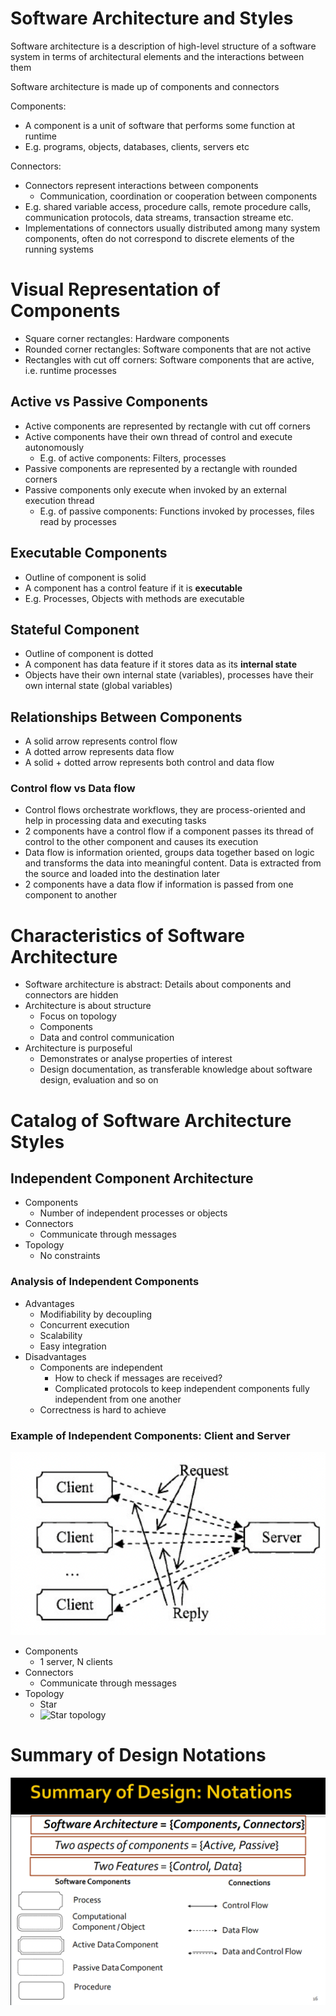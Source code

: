 # Software Architecture and Styles

Software architecture is a description of high-level structure of a software system in terms of architectural elements and the interactions between them

Software architecture is made up of components and connectors

Components:

-   A component is a unit of software that performs some function at runtime
-   E.g. programs, objects, databases, clients, servers etc

Connectors:

-   Connectors represent interactions between components
    -   Communication, coordination or cooperation between components
-   E.g. shared variable access, procedure calls, remote procedure calls, communication protocols, data streams, transaction streame etc.
-   Implementations of connectors usually distributed among many system components, often do not correspond to discrete elements of the running systems

# Visual Representation of Components

-   Square corner rectangles: Hardware components
-   Rounded corner rectangles: Software components that are not active
-   Rectangles with cut off corners: Software components that are active, i.e. runtime processes

## Active vs Passive Components

-   Active components are represented by rectangle with cut off corners
-   Active components have their own thread of control and execute autonomously
    -   E.g. of active components: Filters, processes
-   Passive components are represented by a rectangle with rounded corners
-   Passive components only execute when invoked by an external execution thread
    -   E.g. of passive components: Functions invoked by processes, files read by processes

## Executable Components

-   Outline of component is solid
-   A component has a control feature if it is **executable**
-   E.g. Processes, Objects with methods are executable

## Stateful Component

-   Outline of component is dotted
-   A component has data feature if it stores data as its **internal state**
-   Objects have their own internal state (variables), processes have their own internal state (global variables)

## Relationships Between Components

-   A solid arrow represents control flow
-   A dotted arrow represents data flow
-   A solid + dotted arrow represents both control and data flow

### Control flow vs Data flow

-   Control flows orchestrate workflows, they are process-oriented and help in processing data and executing tasks
-   2 components have a control flow if a component passes its thread of control to the other component and causes its execution
-   Data flow is information oriented, groups data together based on logic and transforms the data into meaningful content. Data is extracted from the source and loaded into the destination later
-   2 components have a data flow if information is passed from one component to another

# Characteristics of Software Architecture

-   Software architecture is abstract: Details about components and connectors are hidden
-   Architecture is about structure
    -   Focus on topology
    -   Components
    -   Data and control communication
-   Architecture is purposeful
    -   Demonstrates or analyse properties of interest
    -   Design documentation, as transferable knowledge about software design, evaluation and so on

# Catalog of Software Architecture Styles

## Independent Component Architecture

-   Components
    -   Number of independent processes or objects
-   Connectors
    -   Communicate through messages
-   Topology
    -   No constraints

### Analysis of Independent Components

-   Advantages
    -   Modifiability by decoupling
    -   Concurrent execution
    -   Scalability
    -   Easy integration
-   Disadvantages
    -   Components are independent
        -   How to check if messages are received?
        -   Complicated protocols to keep independent components fully independent from one another
    -   Correctness is hard to achieve

### Example of Independent Components: Client and Server

![Client server architecture](../../../public/client-server-architecture.png)

-   Components
    -   1 server, N clients
-   Connectors
    -   Communicate through messages
-   Topology
    -   Star
    -   ![Star topology](https://ars.els-cdn.com/content/image/3-s2.0-B9780128024379000059-f05-17-9780128024379.jpg)

# Summary of Design Notations

![Summary of design notations](../../../public/summary-of-design-notations.png)
